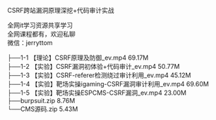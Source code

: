 CSRF跨站漏洞原理深挖+代码审计实战

全网it学习资源共享学习<br>全网课程都有，欢迎私聊<br>微信：jerryttom<br>

├──1-1 【理论】CSRF原理及防御_ev.mp4 69.17M<br> ├──1-2 【实验】CSRF漏洞初体验+代码审计_ev.mp4 50.77M<br> ├──1-3 【实验】CSRF-referer检测绕过审计利用_ev.mp4 45.12M<br> ├──1-4 【实验】靶场实操igaming-CSRF漏洞审计利用_ev.mp4 69.60M<br> ├──1-5 【实验】靶场实操ESPCMS-CSRF漏洞_ev.mp4 23.00M<br> ├──burpsuit.zip 8.76M<br> └──CMS源码.zip 5.43M